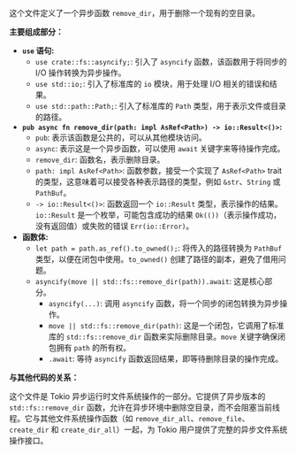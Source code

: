 这个文件定义了一个异步函数 `remove_dir`，用于删除一个现有的空目录。

**主要组成部分：**

*   **`use` 语句:**
    *   `use crate::fs::asyncify;`: 引入了 `asyncify` 函数，该函数用于将同步的 I/O 操作转换为异步操作。
    *   `use std::io;`: 引入了标准库的 `io` 模块，用于处理 I/O 相关的错误和结果。
    *   `use std::path::Path;`: 引入了标准库的 `Path` 类型，用于表示文件或目录的路径。
*   **`pub async fn remove_dir(path: impl AsRef<Path>) -> io::Result<()>`:**
    *   `pub`:  表示该函数是公共的，可以从其他模块访问。
    *   `async`:  表示这是一个异步函数，可以使用 `await` 关键字来等待操作完成。
    *   `remove_dir`:  函数名，表示删除目录。
    *   `path: impl AsRef<Path>`:  函数参数，接受一个实现了 `AsRef<Path>` trait 的类型，这意味着可以接受各种表示路径的类型，例如 `&str`、`String` 或 `PathBuf`。
    *   `-> io::Result<()>`:  函数返回一个 `io::Result` 类型，表示操作的结果。`io::Result` 是一个枚举，可能包含成功的结果 `Ok(())`（表示操作成功，没有返回值）或失败的错误 `Err(io::Error)`。
*   **函数体:**
    *   `let path = path.as_ref().to_owned();`: 将传入的路径转换为 `PathBuf` 类型，以便在闭包中使用。`to_owned()` 创建了路径的副本，避免了借用问题。
    *   `asyncify(move || std::fs::remove_dir(path)).await`:  这是核心部分。
        *   `asyncify(...)`:  调用 `asyncify` 函数，将一个同步的闭包转换为异步操作。
        *   `move || std::fs::remove_dir(path)`:  这是一个闭包，它调用了标准库的 `std::fs::remove_dir` 函数来实际删除目录。`move` 关键字确保闭包拥有 `path` 的所有权。
        *   `.await`:  等待 `asyncify` 函数返回结果，即等待删除目录的操作完成。

**与其他代码的关系：**

这个文件是 Tokio 异步运行时文件系统操作的一部分。它提供了异步版本的 `std::fs::remove_dir` 函数，允许在异步环境中删除空目录，而不会阻塞当前线程。它与其他文件系统操作函数（如 `remove_dir_all`、`remove_file`、`create_dir` 和 `create_dir_all`）一起，为 Tokio 用户提供了完整的异步文件系统操作接口。
